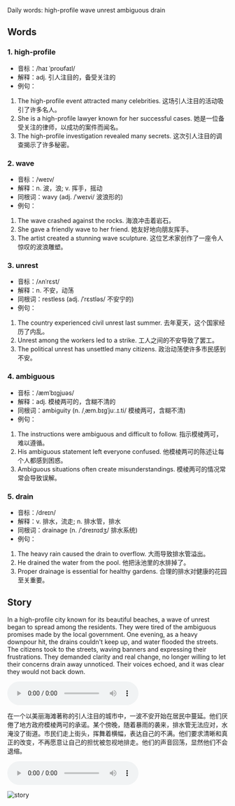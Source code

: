 Daily words: high-profile wave unrest ambiguous drain

## Words
### 1. high-profile
- 音标：/haɪ ˈproʊfaɪl/ <span style="cursor: pointer;" onclick="document.getElementById('audio-player-1').play()"><i class="fas fa-volume-up"></i></span>
<audio id="audio-player-1" src="audios/words/high-profile.mp3" style="display:none;"></audio>
- 解释：adj. 引人注目的，备受关注的
- 例句：
1. The high-profile event attracted many celebrities. 这场引人注目的活动吸引了许多名人。
2. She is a high-profile lawyer known for her successful cases. 她是一位备受关注的律师，以成功的案件而闻名。
3. The high-profile investigation revealed many secrets. 这次引人注目的调查揭示了许多秘密。

### 2. wave
- 音标：/weɪv/ <span style="cursor: pointer;" onclick="document.getElementById('audio-player-2').play()"><i class="fas fa-volume-up"></i></span>
<audio id="audio-player-2" src="audios/words/wave.mp3" style="display:none;"></audio>
- 解释：n. 波，浪; v. 挥手，摇动
- 同根词：wavy (adj. /ˈweɪvi/ 波浪形的)
- 例句：
1. The wave crashed against the rocks. 海浪冲击着岩石。
2. She gave a friendly wave to her friend. 她友好地向朋友挥手。
3. The artist created a stunning wave sculpture. 这位艺术家创作了一座令人惊叹的波浪雕塑。

### 3. unrest
- 音标：/ʌnˈrɛst/ <span style="cursor: pointer;" onclick="document.getElementById('audio-player-3').play()"><i class="fas fa-volume-up"></i></span>
<audio id="audio-player-3" src="audios/words/unrest.mp3" style="display:none;"></audio>
- 解释：n. 不安，动荡
- 同根词：restless (adj. /ˈrɛstləs/ 不安宁的)
- 例句：
1. The country experienced civil unrest last summer. 去年夏天，这个国家经历了内乱。
2. Unrest among the workers led to a strike. 工人之间的不安导致了罢工。
3. The political unrest has unsettled many citizens. 政治动荡使许多市民感到不安。

### 4. ambiguous
- 音标：/æmˈbɪɡjuəs/ <span style="cursor: pointer;" onclick="document.getElementById('audio-player-4').play()"><i class="fas fa-volume-up"></i></span>
<audio id="audio-player-4" src="audios/words/ambiguous.mp3" style="display:none;"></audio>
- 解释：adj. 模棱两可的，含糊不清的
- 同根词：ambiguity (n. /ˌæm.bɪɡˈjuː.ɪ.ti/ 模棱两可，含糊不清)
- 例句：
1. The instructions were ambiguous and difficult to follow. 指示模棱两可，难以遵循。
2. His ambiguous statement left everyone confused. 他模棱两可的陈述让每个人都感到困惑。
3. Ambiguous situations often create misunderstandings. 模棱两可的情况常常会导致误解。

### 5. drain
- 音标：/dreɪn/ <span style="cursor: pointer;" onclick="document.getElementById('audio-player-5').play()"><i class="fas fa-volume-up"></i></span>
<audio id="audio-player-5" src="audios/words/drain.mp3" style="display:none;"></audio>
- 解释：v. 排水，流走; n. 排水管，排水
- 同根词：drainage (n. /ˈdreɪnɪdʒ/ 排水系统)
- 例句：
1. The heavy rain caused the drain to overflow. 大雨导致排水管溢出。
2. He drained the water from the pool. 他把泳池里的水排掉了。
3. Proper drainage is essential for healthy gardens. 合理的排水对健康的花园至关重要。

## Story
In a high-profile city known for its beautiful beaches, a wave of unrest began to spread among the residents. They were tired of the ambiguous promises made by the local government. One evening, as a heavy downpour hit, the drains couldn't keep up, and water flooded the streets. The citizens took to the streets, waving banners and expressing their frustrations. They demanded clarity and real change, no longer willing to let their concerns drain away unnoticed. Their voices echoed, and it was clear they would not back down.

<audio controls>
  <source src="https://files.dwong.top/story/2024-10-27-english.mp3" type="audio/mpeg">
  你的浏览器不支持音频元素。
</audio>
  

在一个以美丽海滩著称的引人注目的城市中，一波不安开始在居民中蔓延。他们厌倦了地方政府模棱两可的承诺。某个傍晚，随着暴雨的袭来，排水管无法应对，水淹没了街道。市民们走上街头，挥舞着横幅，表达自己的不满。他们要求清晰和真正的改变，不再愿意让自己的担忧被忽视地排走。他们的声音回荡，显然他们不会退缩。

<audio controls>
  <source src="https://files.dwong.top/story/2024-10-27-chinese.mp3" type="audio/mpeg">
  你的浏览器不支持音频元素。
</audio>
  

![story](https://files.dwong.top/images/2024-10-27.png)

